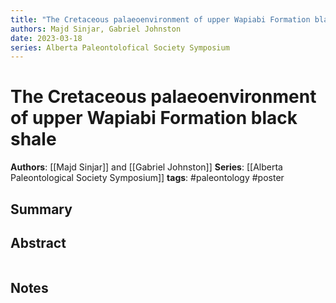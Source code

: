 ```yaml
---
title: "The Cretaceous palaeoenvironment of upper Wapiabi Formation black shale"
authors: Majd Sinjar, Gabriel Johnston
date: 2023-03-18
series: Alberta Paleontolofical Society Symposium
---
```


# The Cretaceous palaeoenvironment of upper Wapiabi Formation black shale

**Authors**: [[Majd Sinjar]] and [[Gabriel Johnston]]
**Series**: [[Alberta Paleontological Society Symposium]]
**tags**: #paleontology #poster 

## Summary

## Abstract
```

```

## Notes
